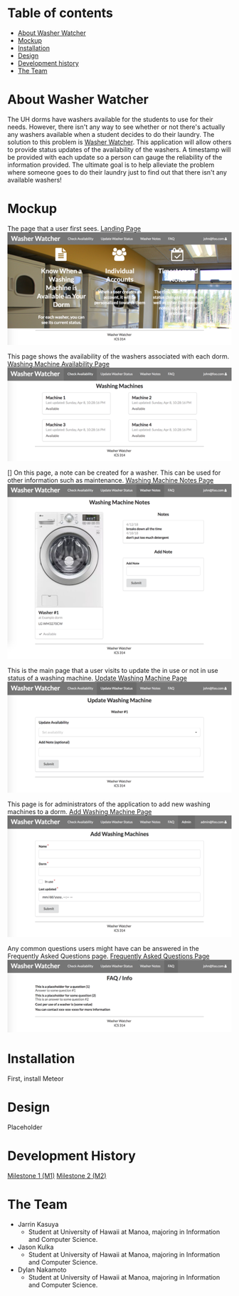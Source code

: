 # Table of contents

* [About Washer Watcher](#about-washer-watcher)
* [Mockup](#mockup)
* [Installation](#installation)
* [Design](#design)
* [Development history](#development-history)
* [The Team](#the-team)

# About Washer Watcher
The UH dorms have washers available for the students to use for their needs. However, there isn't any way to see whether or not there's actually any washers available when a student decides to do their laundry. The solution to this problem is [Washer Watcher](http://washerwatcher.meteorapp.com/). This application will allow others to provide status updates of the availability of the washers. A timestamp will be provided with each update so a person can gauge the reliability of the information provided. The ultimate goal is to help alleviate the problem where someone goes to do their laundry just to find out that there isn't any available washers!

# Mockup
The page that a user first sees.
[Landing Page](http://washerwatcher.meteorapp.com/#/)
![](images/home-page.png)

This page shows the availability of the washers associated with each dorm. [Washing Machine Availability Page](http://washerwatcher.meteorapp.com/#/machines)
![](images/washer-availability.png)

[]
On this page, a note can be created for a washer. This can be used for other information such as maintenance. [Washing Machine Notes Page](http://washerwatcher.meteorapp.com/#/notes)
![](images/washer-notes.png)

This is the main page that a user visits to update the in use or not in use status of a washing machine. [Update Washing Machine Page](http://washerwatcher.meteorapp.com/#/update)
![](images/washer-update.png)

This page is for administrators of the application to add new washing machines to a dorm. [Add Washing Machine Page](http://washerwatcher.meteorapp.com/#/admin)
![](images/add-washer.png)

Any common questions users might have can be answered in the Frequently Asked Questions page. [Frequently Asked Questions Page](http://washerwatcher.meteorapp.com/#/faq)
![](images/faq.png)

# Installation
First, install Meteor

# Design
Placeholder

# Development History
[Milestone 1 (M1)](https://github.com/washerwatcher/washerwatcher/projects/1)
[Milestone 2 (M2)](https://github.com/washerwatcher/washerwatcher/projects/2)

# The Team
- Jarrin Kasuya
  * Student at University of Hawaii at Manoa, majoring in Information and Computer Science.  
- Jason Kulka  
  * Student at University of Hawaii at Manoa, majoring in Information and Computer Science.  
- Dylan Nakamoto  
  * Student at University of Hawaii at Manoa, majoring in Information and Computer Science.  
